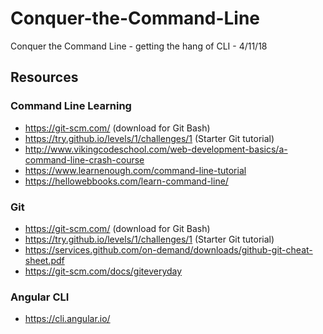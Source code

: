 # Conquer-the-Command-Line
Conquer the Command Line - getting the hang of CLI - 4/11/18

## Resources
### Command Line Learning
- https://git-scm.com/ (download for Git Bash)
- https://try.github.io/levels/1/challenges/1 (Starter Git tutorial)
- http://www.vikingcodeschool.com/web-development-basics/a-command-line-crash-course
- https://www.learnenough.com/command-line-tutorial
- https://hellowebbooks.com/learn-command-line/

### Git
- https://git-scm.com/ (download for Git Bash)
- https://try.github.io/levels/1/challenges/1 (Starter Git tutorial)
- https://services.github.com/on-demand/downloads/github-git-cheat-sheet.pdf
- https://git-scm.com/docs/giteveryday

### Angular CLI
- https://cli.angular.io/

